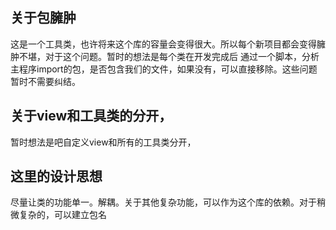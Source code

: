 ## 关于包臃肿
这是一个工具类，也许将来这个库的容量会变得很大。所以每个新项目都会变得臃肿不堪，对于这个问题。暂时的想法是每个类在开发完成后
通过一个脚本，分析主程序import的包，是否包含我们的文件，如果没有，可以直接移除。这些问题暂时不需要纠结。
## 关于view和工具类的分开，
暂时想法是吧自定义view和所有的工具类分开，
## 这里的设计思想
尽量让类的功能单一。解耦。关于其他复杂功能，可以作为这个库的依赖。对于稍微复杂的，可以建立包名
##